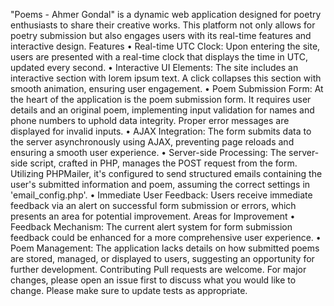 "Poems - Ahmer Gondal" is a dynamic web application designed for poetry enthusiasts to share their creative works. This platform not only allows for poetry submission but also engages users with its real-time features and interactive design.
Features
•	Real-time UTC Clock: Upon entering the site, users are presented with a real-time clock that displays the time in UTC, updated every second.
•	Interactive UI Elements: The site includes an interactive section with lorem ipsum text. A click collapses this section with smooth animation, ensuring user engagement.
•	Poem Submission Form: At the heart of the application is the poem submission form. It requires user details and an original poem, implementing input validation for names and phone numbers to uphold data integrity. Proper error messages are displayed for invalid inputs.
•	AJAX Integration: The form submits data to the server asynchronously using AJAX, preventing page reloads and ensuring a smooth user experience.
•	Server-side Processing: The server-side script, crafted in PHP, manages the POST request from the form. Utilizing PHPMailer, it's configured to send structured emails containing the user's submitted information and poem, assuming the correct settings in 'email_config.php'.
•	Immediate User Feedback: Users receive immediate feedback via an alert on successful form submission or errors, which presents an area for potential improvement.
Areas for Improvement
•	Feedback Mechanism: The current alert system for form submission feedback could be enhanced for a more comprehensive user experience.
•	Poem Management: The application lacks details on how submitted poems are stored, managed, or displayed to users, suggesting an opportunity for further development.
Contributing
Pull requests are welcome. For major changes, please open an issue first to discuss what you would like to change.
Please make sure to update tests as appropriate.

